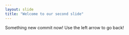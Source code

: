 ```yaml
---
layout: slide
title: "Welcome to our second slide"
---
```

Something new commit now!
Use the left arrow to go back!